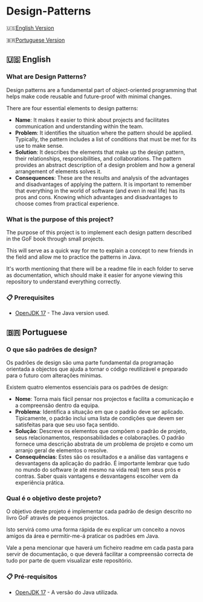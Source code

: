 # Design-Patterns
🇺🇸[English Version](#🇺🇸english)

🇧🇷[Portuguese Version](#🇧🇷portuguese)
## 🇺🇸 English
### What are Design Patterns?
Design patterns are a fundamental part of object-oriented programming that helps make code reusable and future-proof with minimal changes.

There are four essential elements to design patterns:
* **Name**: It makes it easier to think about projects and facilitates communication and understanding within the team.
* **Problem**: It identifies the situation where the pattern should be applied. Typically, the pattern includes a list of conditions that must be met for its use to make sense.
* **Solution**: It describes the elements that make up the design pattern, their relationships, responsibilities, and collaborations. The pattern provides an abstract description of a design problem and how a general arrangement of elements solves it.
* **Consequences**: These are the results and analysis of the advantages and disadvantages of applying the pattern. It is important to remember that everything in the world of software (and even in real life) has its pros and cons. Knowing which advantages and disadvantages to choose comes from practical experience.

### What is the purpose of this project?
The purpose of this project is to implement each design pattern described in the GoF book through small projects.

This will serve as a quick way for me to explain a concept to new friends in the field and allow me to practice the patterns in Java.

It's worth mentioning that there will be a readme file in each folder to serve as documentation, which should make it easier for anyone viewing this repository to understand everything correctly.

### 📋 Prerequisites
* [OpenJDK 17](https://openjdk.org/projects/jdk/17/) - The Java version used.

## 🇧🇷 Portuguese
### O que são padrões de design?
Os padrões de design são uma parte fundamental da programação orientada a objectos que ajuda a tornar o código reutilizável e preparado para o futuro com alterações mínimas.

Existem quatro elementos essenciais para os padrões de design:
* **Nome**: Torna mais fácil pensar nos projectos e facilita a comunicação e a compreensão dentro da equipa.
* **Problema**: Identifica a situação em que o padrão deve ser aplicado. Tipicamente, o padrão inclui uma lista de condições que devem ser satisfeitas para que seu uso faça sentido.
* **Solução**: Descreve os elementos que compõem o padrão de projeto, seus relacionamentos, responsabilidades e colaborações. O padrão fornece uma descrição abstrata de um problema de projeto e como um arranjo geral de elementos o resolve.
* **Consequências**: Estes são os resultados e a análise das vantagens e desvantagens da aplicação do padrão. É importante lembrar que tudo no mundo do software (e até mesmo na vida real) tem seus prós e contras. Saber quais vantagens e desvantagens escolher vem da experiência prática.

### Qual é o objetivo deste projeto?
O objetivo deste projeto é implementar cada padrão de design descrito no livro GoF através de pequenos projectos.

Isto servirá como uma forma rápida de eu explicar um conceito a novos amigos da área e permitir-me-á praticar os padrões em Java.

Vale a pena mencionar que haverá um ficheiro readme em cada pasta para servir de documentação, o que deverá facilitar a compreensão correcta de tudo por parte de quem visualizar este repositório.

### 📋 Pré-requisitos
* [OpenJDK 17](https://openjdk.org/projects/jdk/17/) - A versão do Java utilizada.
